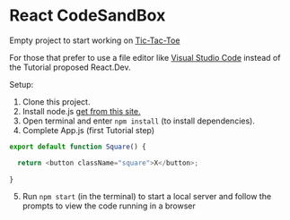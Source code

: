 # React CodeSandBox

Empty project to start working on [Tic-Tac-Toe](https://react.dev/learn/tutorial-tic-tac-toe#overview)

For those that prefer to use a file editor like [Visual Studio Code](https://code.visualstudio.com/download) instead of the Tutorial proposed React.Dev.

Setup:

1. Clone this project.
2. Install node.js [get from this site.](https://nodejs.org/en/)
3. Open terminal and enter `npm install` (to install dependencies).
4. Complete App.js (first Tutorial step)

```js
export default function Square() {

  return <button className="square">X</button>;
  
}
```

5. Run `npm start` (in the terminal) to start a local server and follow the prompts to view the code running in a browser
